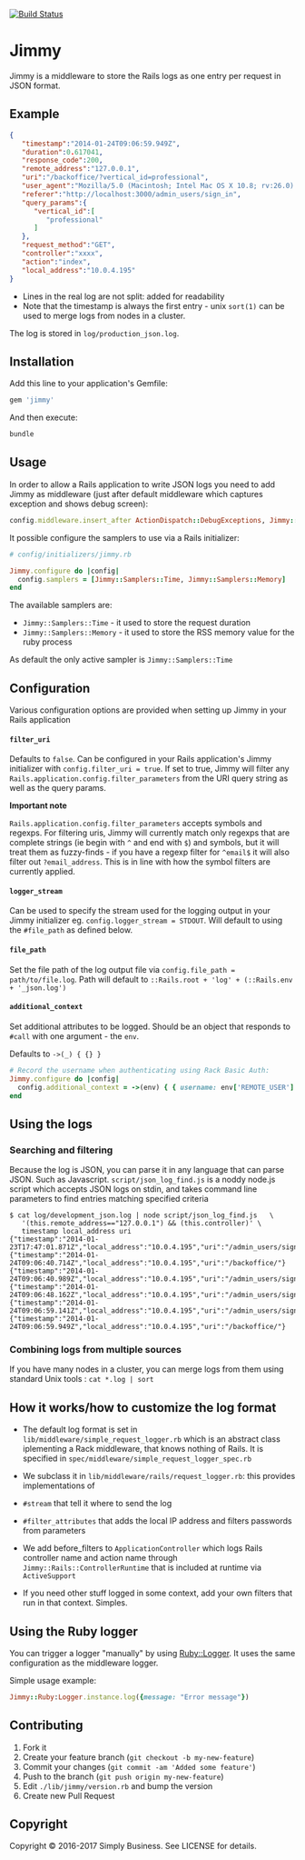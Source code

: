 [![Build Status](https://semaphoreci.com/api/v1/projects/1a50e5b7-f96e-4fbe-a7de-7da6feaaeec4/474761/badge.svg)](https://semaphoreci.com/simplybusiness/jimmy)

# Jimmy

Jimmy is a middleware to store the Rails logs as one entry per request in JSON format.

## Example

```json
{  
   "timestamp":"2014-01-24T09:06:59.949Z",
   "duration":0.617041,
   "response_code":200,
   "remote_address":"127.0.0.1",
   "uri":"/backoffice/?vertical_id=professional",
   "user_agent":"Mozilla/5.0 (Macintosh; Intel Mac OS X 10.8; rv:26.0) Gecko/20100101 Firefox/26.0",
   "referer":"http://localhost:3000/admin_users/sign_in",
   "query_params":{  
      "vertical_id":[  
         "professional"
      ]
   },
   "request_method":"GET",
   "controller":"xxxx",
   "action":"index",
   "local_address":"10.0.4.195"
}
```

* Lines in the real log are not split: added for readability
* Note that the timestamp is always the first entry - unix `sort(1)` can be used to merge logs from nodes in a cluster.

The log is stored in `log/production_json.log`.

## Installation

Add this line to your application's Gemfile:

```ruby
gem 'jimmy'
```

And then execute:

```bash
bundle
```

## Usage

In order to allow a Rails application to write JSON logs you need to add Jimmy as middleware
(just after default middleware which captures exception and shows debug screen):

```ruby
config.middleware.insert_after ActionDispatch::DebugExceptions, Jimmy::Rails::RequestLogger
```

It possible configure the samplers to use via a Rails initializer:

```ruby
# config/initializers/jimmy.rb

Jimmy.configure do |config|
  config.samplers = [Jimmy::Samplers::Time, Jimmy::Samplers::Memory]
end
```

 The available samplers are:

* `Jimmy::Samplers::Time` - it used to store the request duration
* `Jimmy::Samplers::Memory` - it used to store the RSS memory value for the ruby process

As default the only active sampler is `Jimmy::Samplers::Time`

## Configuration

Various configuration options are provided when setting up Jimmy in your Rails application

#### `filter_uri`

Defaults to `false`. Can be configured in your Rails application's Jimmy initializer with `config.filter_uri = true`. If set to true,
Jimmy will filter any `Rails.application.config.filter_parameters` from the URI query string as well as the query params.

**Important note**

`Rails.application.config.filter_parameters` accepts symbols and regexps. For filtering uris, Jimmy will currently match only regexps that are complete strings (ie begin with `^` and end with `$`) and symbols, but it will treat them as fuzzy-finds - if you have a regexp filter for `^email$` it will also filter out `?email_address`. This is in line with how the symbol filters are currently applied.

#### `logger_stream`

Can be used to specify the stream used for the logging output in your Jimmy initializer eg. `config.logger_stream = STDOUT`. Will default
to using the `#file_path` as defined below.

#### `file_path`

Set the file path of the log output file via `config.file_path = path/to/file.log`. Path will default to `::Rails.root + 'log' + (::Rails.env + '_json.log')`

#### `additional_context`

Set additional attributes to be logged. Should be an object that responds to `#call` with one argument - the `env`.

Defaults to `->(_) { {} }`

```ruby
# Record the username when authenticating using Rack Basic Auth:
Jimmy.configure do |config|
  config.additional_context = ->(env) { { username: env['REMOTE_USER'] } }
end
```

## Using the logs

### Searching and filtering

Because the log is JSON, you can parse it in any language that
can parse JSON.  Such as Javascript.  `script/json_log_find.js`
is a noddy node.js script which accepts JSON logs on stdin, and
takes command line parameters to find entries matching specified criteria

```
$ cat log/development_json.log | node script/json_log_find.js   \
   '(this.remote_address=="127.0.0.1") && (this.controller)' \
   timestamp local_address uri
{"timestamp":"2014-01-23T17:47:01.871Z","local_address":"10.0.4.195","uri":"/admin_users/sign_in"}
{"timestamp":"2014-01-24T09:06:40.714Z","local_address":"10.0.4.195","uri":"/backoffice/"}
{"timestamp":"2014-01-24T09:06:40.989Z","local_address":"10.0.4.195","uri":"/admin_users/sign_in"}
{"timestamp":"2014-01-24T09:06:48.162Z","local_address":"10.0.4.195","uri":"/admin_users/sign_in"}
{"timestamp":"2014-01-24T09:06:59.141Z","local_address":"10.0.4.195","uri":"/admin_users/sign_in"}
{"timestamp":"2014-01-24T09:06:59.949Z","local_address":"10.0.4.195","uri":"/backoffice/"}
```

### Combining logs from multiple sources

If you have many nodes in a cluster, you can merge logs from them using standard Unix tools : `cat *.log | sort`


## How it works/how to customize the log format

* The default log format is set in `lib/middleware/simple_request_logger.rb` which is an abstract class iplementing a Rack middleware, that knows nothing of Rails.  It is specified in `spec/middleware/simple_request_logger_spec.rb`

* We subclass it in `lib/middleware/rails/request_logger.rb`: this provides implementations of

 * `#stream` that tell it where to send the log
 * `#filter_attributes` that adds the local IP address and filters passwords from parameters

* We add before_filters to `ApplicationController` which logs Rails controller name and action name through `Jimmy::Rails::ControllerRuntime` that is included at runtime via `ActiveSupport`

* If you need other stuff logged in some context, add your own filters that run in that context.  Simples.

## Using the Ruby logger

You can trigger a logger "manually" by using [Ruby::Logger](https://github.com/simplybusiness/jimmy/blob/master/lib/jimmy/ruby/logger.rb). It uses the same configuration as the middleware logger.

Simple usage example:

```ruby
Jimmy::Ruby:Logger.instance.log({message: "Error message"})
```

## Contributing

1. Fork it
2. Create your feature branch (`git checkout -b my-new-feature`)
3. Commit your changes (`git commit -am 'Added some feature'`)
4. Push to the branch (`git push origin my-new-feature`)
5. Edit `./lib/jimmy/version.rb` and bump the version
6. Create new Pull Request

## Copyright

Copyright © 2016-2017 Simply Business. See LICENSE for details.
